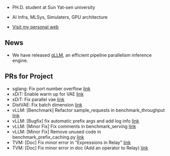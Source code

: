 
- PH.D. student at Sun Yat-sen university

- AI Infra, MLSys, Simulaters, GPU architecture

- [Visit my personal web](https://gty111.github.io/info)

## News

- We have released [gLLM](https://github.com/gty111/gLLM), an efficient pipeline parallelism inference engine.

## PRs for Project
- sglang: Fix port number overflow [link](https://github.com/sgl-project/sglang/pull/2826)
- xDiT: Enable warm up for VAE [link](https://github.com/xdit-project/xDiT/pull/300)
- xDiT: Fix parallel vae [link](https://github.com/xdit-project/xDiT/pull/281)
- DistVAE: Fix batch dimension [link](https://github.com/xdit-project/DistVAE/pull/3)
- vLLM: [Benchmark] Refactor sample_requests in benchmark_throughput [link](https://github.com/vllm-project/vllm/pull/3613)
- vLLM: [Bugfix] fix automatic prefix args and add log info [link](https://github.com/vllm-project/vllm/pull/3608)
- vLLM: [Minor Fix] Fix comments in benchmark_serving [link](https://github.com/vllm-project/vllm/pull/3252)
- vLLM: [Minor Fix] Remove unused code in benchmark_prefix_caching.py [link](https://github.com/vllm-project/vllm/pull/3171)
- TVM: [Doc] Fix minor error in "Expressions in Relay" [link](https://github.com/apache/tvm/pull/16346)
- TVM: [Doc] Fix minor error in doc (Add an operator to Relay) [link](https://github.com/apache/tvm/pull/16282)

